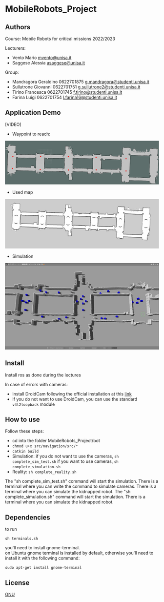 # MobileRobots_Project

## Authors
Course: Mobile Robots for critical missions 2022/2023
 
Lecturers: 
* Vento Mario	       mvento@unisa.it
* Saggese Alessia    asaggese@unisa.it
 
Group:
* Mandragora Geraldino 0622701875    g.mandragora@studenti.unisa.it
* Sullutrone Giovanni  0622701751    g.sullutrone2@studenti.unisa.it
* Tirino Francesca     0622701745    f.tirino@studenti.unisa.it
* Farina Luigi         0622701754    l.farina16@studenti.unisa.it

## Application Demo
[VIDEO]

* Waypoint to reach:
<img src="/waypoints.png"/>

* Used map
<img src="/map.jpg"/>

* Simulation
<img src="/obstacle_race_gazebo.jpg"/>

## Install
Install ros as done during the lectures 

In case of errors with cameras:
* Install DroidCam following the official installation at this [link](https://www.dev47apps.com/droidcam/linux/)
* If you do not want to use DroidCam, you can use the standard ```v4l2loopback``` module

## How to use
Follow these steps:
* cd into the folder MobileRobots_Project/bot
* ```chmod u+x src/navigation/src/*``` 
* ```catkin build``` 
* Simulation:
          if you do not want to use the cameras, ```sh complete_sim_test.sh```
          if you want to use cameras, ```sh complete_simulation.sh```
* Reality: ```sh complete_reality.sh```

The "sh complete_sim_test.sh" command will start the simulation. There is a terminal where you can write the command to simulate cameras. There is a terminal where you can simulate the kidnapped robot.
The "sh complete_simulation.sh" command will start the simulation. There is a terminal where you can simulate the kidnapped robot.

## Dependencies

to run 
```console
sh terminals.sh 
```
you'll need to install gnome-terminal.<br />
on Ubuntu gnome terminal is installed by default, otherwise you'll need to install it with the following command:<br />

```console
sudo apt-get install gnome-terminal
```

## License
[GNU](https://choosealicense.com/licenses/gpl-3.0/)
